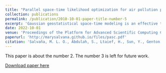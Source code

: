 ```yaml
---
title: "Parallel space-time likelihood optimization for air pollution prediction on large-scale systems"
collection: publications
permalink: /publication/2010-10-01-paper-title-number-5
excerpt: 'Gaussian geostatistical space-time modeling is an effective tool for performing statistical inference of field data evolving in space and time, generalizing spatial modeling alone at the cost of greater complexity of operations and storage, and pushing geostatistical modeling even further into the arms of high performance computing. It makes inferences for missing data by leveraging space-time measurements  of one or more fields. We propose a high-performance implementation of a widely applied space-time modeling method for large-scale systems, using a two-level parallelization technique.  At the inner level, we rely on state-of-the-art dense linear algebra libraries and parallel runtime systems to perform complex matrix operations required in modeling and prediction operations using maximum likelihood estimation (MLE), i.e., the Cholesky factorization of the Gaussian space-time covariance matrix. At the outer level, we parallelize the optimization process using a distributed implementation of the particle swarm optimization (PSO) algorithm. At this level, parallelization is accomplished using MPI sub-communicators, where nodes in each sub-communicator perform a single MLE iteration at a time. We evaluate the performance and the accuracy of the proposed implementation using synthetic datasets and a real particulate matter (PM) dataset illustrating the application of the technique to air pollution. We achieve up to 24.45, 49.70, 100.06, 189.67, 369.22, and 757.16 TFLOPS/s using 32, 64, 128, 256, 512, and 1024 nodes, respectively, of a Cray XC40 system, with an average of 60% of the peak performance on 1024 nodes with 490K problem size.'
date: 2022-10-01
venue: 'Proceedings of the Platform for Advanced Scientific Computing Conference (PASC)'
paperurl: 'http://marysalvana.github.io/files/pasc.pdf'
citation: 'Salvaña, M. L. O., Abdulah, S., Ltaief, H., Sun, Y., Genton, M. G., & Keyes, D. E. (2022). &quot;Parallel space-time likelihood optimization for air pollution prediction on large-scale systems.&quot; <i>Proceedings of the Platform for Advanced Scientific Computing Conference (to appear)</i>.'
---
```

This paper is about the number 2. The number 3 is left for future work.

[Download paper here](http://marysalvana.github.io/files/pasc.pdf)

